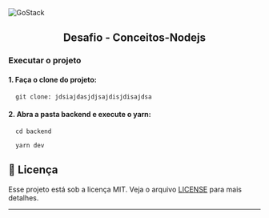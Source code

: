 
<img alt="GoStack" src="https://storage.googleapis.com/golden-wind/bootcamp-gostack/header-desafios.png" />
<h2 align="center">
  Desafio - Conceitos-Nodejs
</h2>

<h3>Executar o projeto</h3>

<h4>1. Faça o clone do projeto:</h4>

```
  git clone: jdsiajdasjdjsajdisjdisajdsa
```

<h4>2. Abra a pasta backend e execute o yarn:</h4>

```
  cd backend
  
  yarn dev
```

## :memo: Licença

Esse projeto está sob a licença MIT. Veja o arquivo [LICENSE](LICENSE.md) para mais detalhes.

---
